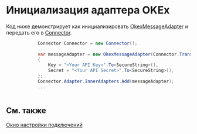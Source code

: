 # Инициализация адаптера OKEx

Код ниже демонстрирует как инициализировать [OkexMessageAdapter](xref:StockSharp.Okex.OkexMessageAdapter) и передать его в [Connector](xref:StockSharp.Algo.Connector).

```cs
            Connector Connector = new Connector();				
            ...				
            var messageAdapter = new OkexMessageAdapter(Connector.TransactionIdGenerator)
            {
                Key = "<Your API Key>".To<SecureString>(),
                Secret = "<Your API Secret>".To<SecureString>(),
            };
            Connector.Adapter.InnerAdapters.Add(messageAdapter);
            ...	
							
```

## См. также

[Окно настройки подключений](../../../graphical_user_interface/connection_settings_window.md)
